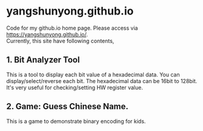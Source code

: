 # yangshunyong.github.io

Code for my github.io home page. Please access via https://yangshunyong.github.io/. <br>
Currently, this site have following contents,

## 1. Bit Analyzer Tool

   This is a tool to display each bit value of a hexadecimal data. You can display/select/reverse each bit.
   The hexadecimal data can be 16bit to 128bit. It's very useful for checking/setting HW register value.
   
## 2. Game: Guess Chinese Name.

   This is a game to demonstrate binary encoding for kids.
